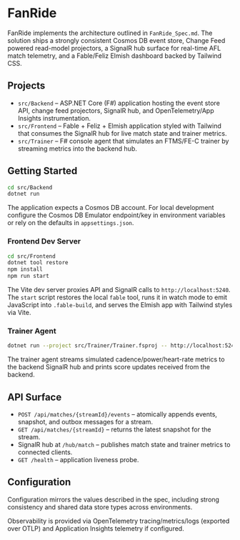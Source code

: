 # FanRide

FanRide implements the architecture outlined in `FanRide_Spec.md`. The solution ships a strongly consistent Cosmos DB event store, Change Feed powered read-model projectors, a SignalR hub surface for real-time AFL match telemetry, and a Fable/Feliz Elmish dashboard backed by Tailwind CSS.

## Projects

- `src/Backend` – ASP.NET Core (F#) application hosting the event store API, change feed projectors, SignalR hub, and OpenTelemetry/App Insights instrumentation.
- `src/Frontend` – Fable + Feliz + Elmish application styled with Tailwind that consumes the SignalR hub for live match state and trainer metrics.
- `src/Trainer` – F# console agent that simulates an FTMS/FE-C trainer by streaming metrics into the backend hub.

## Getting Started

```bash
cd src/Backend
dotnet run
```

The application expects a Cosmos DB account. For local development configure the Cosmos DB Emulator endpoint/key in environment variables or rely on the defaults in `appsettings.json`.

### Frontend Dev Server

```bash
cd src/Frontend
dotnet tool restore
npm install
npm run start
```

The Vite dev server proxies API and SignalR calls to `http://localhost:5240`. The `start` script restores the local `fable` tool, runs it in watch mode to emit JavaScript into `.fable-build`, and serves the Elmish app with Tailwind styles via Vite.

### Trainer Agent

```bash
dotnet run --project src/Trainer/Trainer.fsproj -- http://localhost:5240
```

The trainer agent streams simulated cadence/power/heart-rate metrics to the backend SignalR hub and prints score updates received from the backend.

## API Surface

- `POST /api/matches/{streamId}/events` – atomically appends events, snapshot, and outbox messages for a stream.
- `GET /api/matches/{streamId}` – returns the latest snapshot for the stream.
- SignalR hub at `/hub/match` – publishes match state and trainer metrics to connected clients.
- `GET /health` – application liveness probe.

## Configuration

Configuration mirrors the values described in the spec, including strong consistency and shared data store types across environments.

Observability is provided via OpenTelemetry tracing/metrics/logs (exported over OTLP) and Application Insights telemetry if configured.

